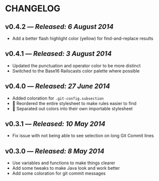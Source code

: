 # CHANGELOG

## **v0.4.2** &mdash; *Released: 6 August 2014*

* Add a better flash highlight color (yellow) for find-and-replace results

## **v0.4.1** &mdash; *Released: 3 August 2014*

* Updated the punctuation and operator color to be more distinct
* Switched to the Base16 Railscasts color palette where possible

## **v0.4.0** &mdash; *Released: 27 June 2014*

* Added coloration for `.git-config.subsection`
* :lipstick: Reordered the entire stylesheet to make rules easier to find
* :lipstick: Separated out colors into their own importable stylesheet

## **v0.3.1** &mdash; *Released: 10 May 2014*

* Fix issue with not being able to see selection on long Git Commit lines

## **v0.3.0** &mdash; *Released: 8 May 2014*

* Use variables and functions to make things clearer
* Add some tweaks to make Java look and work better
* Add some coloration for git commit messages
